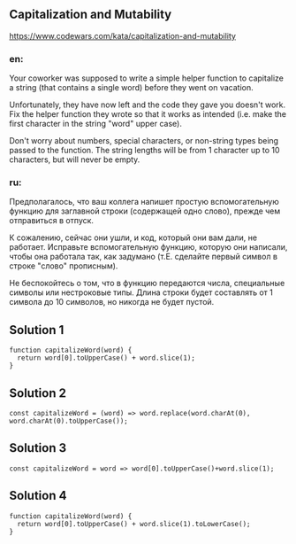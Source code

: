 ## Capitalization and Mutability

https://www.codewars.com/kata/capitalization-and-mutability

### en: 
Your coworker was supposed to write a simple helper function to capitalize a string (that contains a single word) before they went on vacation.

Unfortunately, they have now left and the code they gave you doesn't work. Fix the helper function they wrote so that it works as intended (i.e. make the first character in the string "word" upper case).

Don't worry about numbers, special characters, or non-string types being passed to the function. The string lengths will be from 1 character up to 10 characters, but will never be empty.


### ru: 
Предполагалось, что ваш коллега напишет простую вспомогательную функцию для заглавной строки (содержащей одно слово), прежде чем отправиться в отпуск.

К сожалению, сейчас они ушли, и код, который они вам дали, не работает. Исправьте вспомогательную функцию, которую они написали, чтобы она работала так, как задумано (т.Е. сделайте первый символ в строке "слово" прописным).

Не беспокойтесь о том, что в функцию передаются числа, специальные символы или нестроковые типы. Длина строки будет составлять от 1 символа до 10 символов, но никогда не будет пустой.


## Solution 1
```
function capitalizeWord(word) {
  return word[0].toUpperCase() + word.slice(1);
}

```

## Solution 2
```
const capitalizeWord = (word) => word.replace(word.charAt(0), word.charAt(0).toUpperCase());

```

## Solution 3
```
const capitalizeWord = word => word[0].toUpperCase()+word.slice(1);

```

## Solution 4
```
function capitalizeWord(word) {
  return word[0].toUpperCase() + word.slice(1).toLowerCase();
}

```
